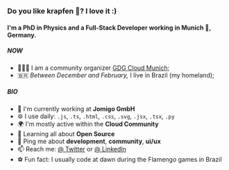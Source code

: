 ### Do you like krapfen 🥯? I love it :)

#### I'm a PhD in Physics and a Full-Stack Developer working in Munich 🥨, Germany.

##### NOW

- 👨🏽‍💻 I am a community organizer [GDG Cloud Munich](https://gdg.community.dev/gdg-cloud-munich/);
- 🇧🇷 *Between December and February,* I live in Brazil (my homeland);

##### BIO

- 🏢 I'm currently working at **Jomigo GmbH**
- ⚙️ I use daily: `.js`, `.ts`, `.html`, `.css`, `.svg`, `.jsx`, `.tsx`, `.py`
- 🌍 I'm mostly active within the **Cloud Community**
- 🌱 Learning all about **Open Source**
- 💬 Ping me about **development**, **community**, **ui/ux**
- 📫 Reach me: [@ Twitter](https://twitter.com/carneiroDotDev) or [@ LinkedIn](https://www.linkedin.com/in/carneirodotdev/)
- ⚽️ Fun fact: I usually code at dawn during the Flamengo games in Brazil

